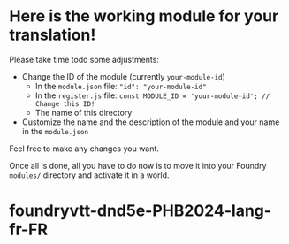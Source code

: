 # Here is the working module for your translation!

Please take time todo some adjustments:

* Change the ID of the module (currently `your-module-id`)
    * In the `module.json` file: `"id": "your-module-id"`
    * In the `register.js` file: `const MODULE_ID = 'your-module-id'; // Change this ID!`
    * The name of this directory
* Customize the name and the description of the module and your name in the `module.json`

Feel free to make any changes you want.

Once all is done, all you have to do now is to move it into your Foundry `modules/` directory and activate it in a
world.
# foundryvtt-dnd5e-PHB2024-lang-fr-FR
